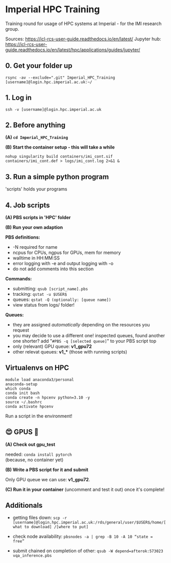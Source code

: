 # Imperial HPC Training
Training round for usage of HPC systems at Imperial - for the IMI research group.

Sources:
https://icl-rcs-user-guide.readthedocs.io/en/latest/
Jupyter hub: https://icl-rcs-user-guide.readthedocs.io/en/latest/hpc/applications/guides/jupyter/

## 0. Get your folder up
```
rsync -av --exclude=".git" Imperial_HPC_Training [username]@login.hpc.imperial.ac.uk:~/
```

## 1. Log in
```
ssh -v [username]@login.hpc.imperial.ac.uk
```

## 2. Before anything

**(A) ```cd Imperial_HPC_Training```**

**(B) Start the container setup - this will take a while**
```
nohup singularity build containers/imi_cont.sif containers/imi_cont.def > logs/imi_cont.log 2>&1 &
```

## 3. Run a simple python program
'scripts' holds your programs

## 4. Job scripts

**(A) PBS scripts in 'HPC' folder**
   
**(B) Run your own adaption**

**PBS definitions:**
- -N required for name
- ncpus for CPUs, ngpus for GPUs, mem for memory
- walltime in HH:MM:SS
- error logging with -e and output logging with -o
- do not add comments into this section

**Commands:**
- submitting:   ```qsub [script_name].pbs```
- tracking:     ```qstat -u $USER$```
- queues:       ```qstat -Q (optionally: [queue name])```
- view status from logs/ folder!

**Queues:**
- they are assigned _automatically_ depending on the resources you request
- you may decide to use a different one! inspected queues, found another one shorter? add "```#PBS -q [selected queue]```" to your PBS script top
- only (relevant) GPU queue: **v1_gpu72**
- other relevat queues: **v1_\*** (those with running scripts)

## Virtualenvs on HPC

```
module load anaconda3/personal
anaconda-setup
which conda
conda init bash
conda create -n hpcenv python=3.10 -y
source ~/.bashrc
conda activate hpcenv
```

Run a script in the environment!

## 😍 GPUS 🤑

**(A) Check out gpu_test**

needed: ```conda install pytorch```  
(because, no container yet)

**(B) Write a PBS script for it and submit**

Only GPU queue we can use: **v1_gpu72**.

**(C) Run it in your container** (uncomment and test it out) once it's complete!


## Additionals

- getting files down:
```scp -r [username]@login.hpc.imperial.ac.uk:/rds/general/user/$USER$/home/[what to download] /[where to put]```

- check node availability:
```pbsnodes -a | grep -B 10 -A 10 “state = free”```

- submit chained on completion of other:
```qsub -W depend=afterok:573023 vqa_inference.pbs```
